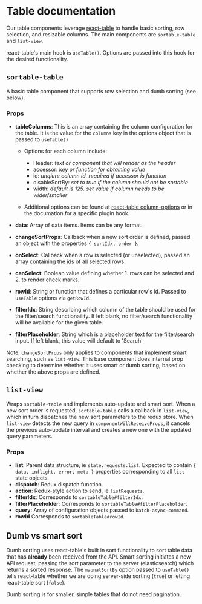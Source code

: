 # Table documentation

Our table components leverage [react-table](https://github.com/tannerlinsley/react-table/)
to handle basic sorting, row selection, and resizable columns. The main components
are `sortable-table` and `list-view`.

react-table's main hook is `useTable()`. Options are passed into this hook for
the desired functionality.

## `sortable-table`

A basic table component that supports row selection and dumb sorting (see below).

### Props

- **tableColumns**: This is an array containing the column configuration for the
table. It is the value for the `columns` key in the options object that is passed
to `useTable()`
  - Options for each column include:
    - Header: *text or component that will render as the header*
    - accessor: *key or function for obtaining value*
    - id: *unqiure column id. required if accessor is function*
    - disableSortBy: *set to true if the column should not be sortable*
    - width: *default is 125. set value if column needs to be wider/smaller*

  - Additional options can be found at [react-table column-options](https://github.com/tannerlinsley/react-table/blob/master/docs/api/useTable.md#column-options)
  or in the documation for a specific plugin hook

- **data**: Array of data items. Items can be any format.
- **changeSortProps**: Callback when a new sort order is defined, passed an object
with the properties `{ sortIdx, order }`.
- **onSelect**: Callback when a row is selected (or unselected), passed an array
containing the ids of all selected rows.
- **canSelect**: Boolean value defining whether 1. rows can be selected and 2. to
render check marks.
- **rowId**: String or function that defines a particular row's id. Passed to
`useTable` options via `getRowId`.
- **filterIdx**: String describing which column of the table should be used for the filter/search
functionaility. If left blank, no filter/search functionality will be available for the given table.
- **filterPlaceholder**: String which is a placeholder text for the filter/search input. If left blank,
this value will default to 'Search'

Note, `changeSortProps` only applies to components that implement smart
searching, such as `list-view`. This base component does internal prop checking to
determine whether it uses smart or dumb sorting, based on whether the above props
are defined.

## `list-view`

Wraps `sortable-table` and implements auto-update and smart sort. When a new sort
order is requested, `sortable-table` calls a callback in `list-view`, which in turn
dispatches the new sort parameters to the redux store. When `list-view` detects the
new query in `componentWillReceiveProps`, it cancels the previous auto-update interval
and creates a new one with the updated query parameters.

### Props

- **list**: Parent data structure, ie `state.requests.list`. Expected to contain
`{ data, inflight, error, meta }` properties corresponding to all `list` state objects.
- **dispatch**: Redux dispatch function.
- **action**: Redux-style action to send, ie `listRequests`.
- **filterIdx**: Corresponds to `sortableTable#filterIdx`.
- **filterPlaceholder**: Corresponds to `sortableTable#filterPlaceholder`.
- **query**: Array of configuration objects passed to `batch-async-command`.
- **rowId** Corresponds to `sortableTable#rowId`.

## Dumb vs smart sort

Dumb sorting uses react-table's built in sort functionality to sort table data
that has **already** been received from the API. Smart sorting initiates a new
API request, passing the sort parameter to the server (elasticsearch) which returns
a sorted response. The `maunalSortBy` option passed to `useTable()` tells react-table
whether we are doing server-side sorting (`true`) or letting react-table sort (`false`).

Dumb sorting is for smaller, simple tables that do not need pagination.
